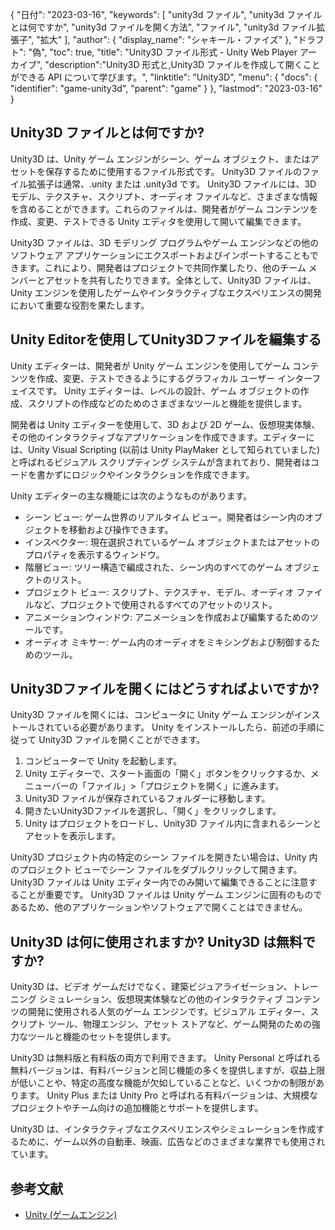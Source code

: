 {
"日付": "2023-03-16",
  "keywords": [
"unity3d ファイル",
"unity3d ファイルとは何ですか",
"unity3d ファイルを開く方法",
"ファイル",
"unity3d ファイル拡張子",
"拡大"
],
  "author": {
"display_name": "シャキール・ファイズ"
},
"ドラフト": "偽",
"toc": true,
"title": "Unity3D ファイル形式 - Unity Web Player アーカイブ",
  "description":"Unity3D 形式と,Unity3D ファイルを作成して開くことができる API について学びます。",
"linktitle": "Unity3D",
  "menu": {
    "docs": {
      "identifier": "game-unity3d",
"parent": "game"
}
},
"lastmod": "2023-03-16"
}

## Unity3D ファイルとは何ですか?

Unity3D は、Unity ゲーム エンジンがシーン、ゲーム オブジェクト、またはアセットを保存するために使用するファイル形式です。 Unity3D ファイルのファイル拡張子は通常、.unity または .unity3d です。 Unity3D ファイルには、3D モデル、テクスチャ、スクリプト、オーディオ ファイルなど、さまざまな情報を含めることができます。これらのファイルは、開発者がゲーム コンテンツを作成、変更、テストできる Unity エディタを使用して開いて編集できます。

Unity3D ファイルは、3D モデリング プログラムやゲーム エンジンなどの他のソフトウェア アプリケーションにエクスポートおよびインポートすることもできます。これにより、開発者はプロジェクトで共同作業したり、他のチーム メンバーとアセットを共有したりできます。全体として、Unity3D ファイルは、Unity エンジンを使用したゲームやインタラクティブなエクスペリエンスの開発において重要な役割を果たします。

## Unity Editorを使用してUnity3Dファイルを編集する

Unity エディターは、開発者が Unity ゲーム エンジンを使用してゲーム コンテンツを作成、変更、テストできるようにするグラフィカル ユーザー インターフェイスです。 Unity エディターは、レベルの設計、ゲーム オブジェクトの作成、スクリプトの作成などのためのさまざまなツールと機能を提供します。

開発者は Unity エディターを使用して、3D および 2D ゲーム、仮想現実体験、その他のインタラクティブなアプリケーションを作成できます。エディターには、Unity Visual Scripting (以前は Unity PlayMaker として知られていました) と呼ばれるビジュアル スクリプティング システムが含まれており、開発者はコードを書かずにロジックやインタラクションを作成できます。

Unity エディターの主な機能には次のようなものがあります。

- シーン ビュー: ゲーム世界のリアルタイム ビュー。開発者はシーン内のオブジェクトを移動および操作できます。
- インスペクター: 現在選択されているゲーム オブジェクトまたはアセットのプロパティを表示するウィンドウ。
- 階層ビュー: ツリー構造で編成された、シーン内のすべてのゲーム オブジェクトのリスト。
- プロジェクト ビュー: スクリプト、テクスチャ、モデル、オーディオ ファイルなど、プロジェクトで使用されるすべてのアセットのリスト。
- アニメーションウィンドウ: アニメーションを作成および編集するためのツールです。
- オーディオ ミキサー: ゲーム内のオーディオをミキシングおよび制御するためのツール。

## Unity3Dファイルを開くにはどうすればよいですか?

Unity3D ファイルを開くには、コンピュータに Unity ゲーム エンジンがインストールされている必要があります。 Unity をインストールしたら、前述の手順に従って Unity3D ファイルを開くことができます。

1. コンピューターで Unity を起動します。
2. Unity エディターで、スタート画面の「開く」ボタンをクリックするか、メニューバーの「ファイル」>「プロジェクトを開く」に進みます。
3. Unity3D ファイルが保存されているフォルダーに移動します。
4. 開きたいUnity3Dファイルを選択し、「開く」をクリックします。
5. Unity はプロジェクトをロードし、Unity3D ファイル内に含まれるシーンとアセットを表示します。

Unity3D プロジェクト内の特定のシーン ファイルを開きたい場合は、Unity 内のプロジェクト ビューでシーン ファイルをダブルクリックして開きます。 Unity3D ファイルは Unity エディター内でのみ開いて編集できることに注意することが重要です。 Unity3D ファイルは Unity ゲーム エンジンに固有のものであるため、他のアプリケーションやソフトウェアで開くことはできません。

## Unity3D は何に使用されますか? Unity3D は無料ですか?

Unity3D は、ビデオ ゲームだけでなく、建築ビジュアライゼーション、トレーニング シミュレーション、仮想現実体験などの他のインタラクティブ コンテンツの開発に使用される人気のゲーム エンジンです。ビジュアル エディター、スクリプト ツール、物理エンジン、アセット ストアなど、ゲーム開発のための強力なツールと機能のセットを提供します。

Unity3D は無料版と有料版の両方で利用できます。 Unity Personal と呼ばれる無料バージョンは、有料バージョンと同じ機能の多くを提供しますが、収益上限が低いことや、特定の高度な機能が欠如していることなど、いくつかの制限があります。 Unity Plus または Unity Pro と呼ばれる有料バージョンは、大規模なプロジェクトやチーム向けの追加機能とサポートを提供します。

Unity3D は、インタラクティブなエクスペリエンスやシミュレーションを作成するために、ゲーム以外の自動車、映画、広告などのさまざまな業界でも使用されています。

## 参考文献
* [Unity (ゲームエンジン)](https://en.wikipedia.org/wiki/Unity_(game_engine))

